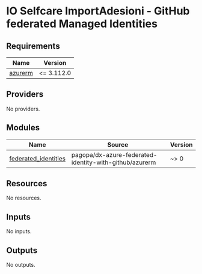 # IO Selfcare ImportAdesioni - GitHub federated Managed Identities

<!-- markdownlint-disable -->
<!-- BEGIN_TF_DOCS -->
## Requirements

| Name | Version |
|------|---------|
| <a name="requirement_azurerm"></a> [azurerm](#requirement\_azurerm) | <= 3.112.0 |

## Providers

No providers.

## Modules

| Name | Source | Version |
|------|--------|---------|
| <a name="module_federated_identities"></a> [federated\_identities](#module\_federated\_identities) | pagopa/dx-azure-federated-identity-with-github/azurerm | ~> 0 |

## Resources

No resources.

## Inputs

No inputs.

## Outputs

No outputs.
<!-- END_TF_DOCS -->